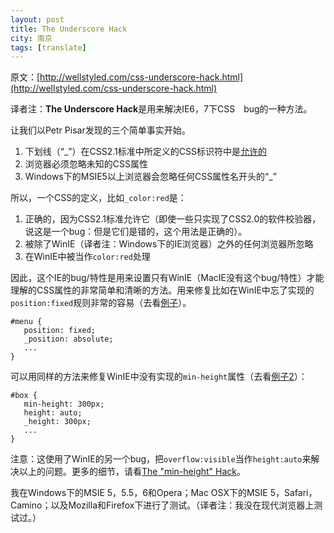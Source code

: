 ```yaml
---
layout: post
title: The Underscore Hack
city: 南京
tags: [translate]
---
```


原文：[http://wellstyled.com/css-underscore-hack.html](http://wellstyled.com/css-underscore-hack.html)

译者注：**The Underscore Hack**是用来解决IE6，7下CSS　bug的一种方法。

让我们以Petr Pisar发现的三个简单事实开始。

1. 下划线（“_”）在CSS2.1标准中所定义的CSS标识符中是[允许的](http://www.w3.org/TR/CSS21/syndata.html#tokenization)
2. 浏览器必须忽略未知的CSS属性
3. Windows下的MSIE5以上浏览器会忽略任何CSS属性名开头的“_”

所以，一个CSS的定义，比如`_color:red`是：

1. 正确的，因为CSS2.1标准允许它（即使一些只实现了CSS2.0的软件校验器，说这是一个bug：但是它们是错的，这个用法是正确的）。
2. 被除了WinIE（译者注：Windows下的IE浏览器）之外的任何浏览器所忽略
3. 在WinIE中被当作`color:red`处理

因此，这个IE的bug/特性是用来设置只有WinIE（MacIE没有这个bug/特性）才能理解的CSS属性的非常简单和清晰的方法。用来修复比如在WinIE中忘了实现的`position:fixed`规则非常的容易（去看[例子](http://wellstyled.com/files/css-underscore-hack/example-position.html)）。

	#menu {
	   position: fixed;
	   _position: absolute;
	   ...
    }


可以用同样的方法来修复WinIE中没有实现的`min-height`属性（去看[例子2](http://wellstyled.com/files/css-underscore-hack/example-minheight.html)）：

	#box {
	   min-height: 300px;
	   height: auto;
	   _height: 300px;
	   ...
    }
 
注意：这使用了WinIE的另一个bug，把`overflow:visible`当作`height:auto`来解决以上的问题。更多的细节，请看[The "min-height" Hack](http://wellstyled.com/css-minheight-hack.html)。

我在Windows下的MSIE 5，5.5，6和Opera；Mac OSX下的MSIE 5，Safari，Camino；以及Mozilla和Firefox下进行了测试。（译者注：我没在现代浏览器上测试过。）
